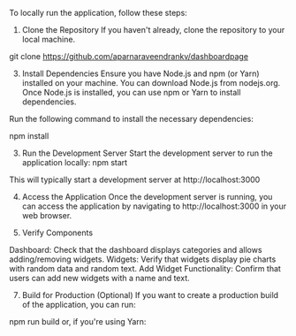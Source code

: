 To locally run the application, follow these steps:

1. Clone the Repository
If you haven't already, clone the repository to your local machine.

git clone https://github.com/aparnaraveendrankv/dashboardpage

3. Install Dependencies
Ensure you have Node.js and npm (or Yarn) installed on your machine. You can download Node.js from nodejs.org. Once Node.js is installed, you can use npm or Yarn to install dependencies.

Run the following command to install the necessary dependencies:

npm install

3. Run the Development Server
Start the development server to run the application locally:
npm start

This will typically start a development server at http://localhost:3000

4. Access the Application
Once the development server is running, you can access the application by navigating to http://localhost:3000 in your web browser.

5. Verify Components


Dashboard: Check that the dashboard displays categories and allows adding/removing widgets.
Widgets: Verify that widgets display pie charts with random data and random text.
Add Widget Functionality: Confirm that users can add new widgets with a name and text.


7. Build for Production (Optional)
If you want to create a production build of the application, you can run:

npm run build
or, if you're using Yarn:

